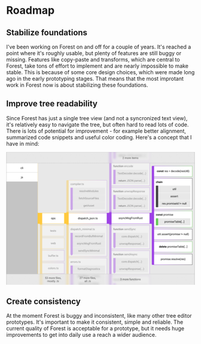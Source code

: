 # Roadmap

## Stabilize foundations

I've been working on Forest on and off for a couple of years. It's reached a point where it's roughly usable, but plenty of features are still buggy or missing. Features like copy-paste and transforms, which are central to Forest, take tons of effort to implement and are nearly impossible to make stable. This is because of some core design choices, which were made long ago in the early prototyping stages. That means that the most improtant work in Forest now is about stabilizing these foundations.

## Improve tree readability

Since Forest has just a single tree view (and not a syncronized text view), it's relatively easy to navigate the tree, but often hard to read lots of code. There is lots of potential for improvement - for example better alignment, summarized code snippets and useful color coding. Here's a concept that I have in mind:

![Forest UI concept](https://raw.githubusercontent.com/tehwalris/forest-tutorials/master/images/concept/ui-concept.png)

## Create consistency

At the moment Forest is buggy and inconsistent, like many other tree editor prototypes. It's important to make it consistent, simple and reliable. The current quality of Forest is acceptable for a prototype, but it needs huge improvements to get into daily use a reach a wider audience.
